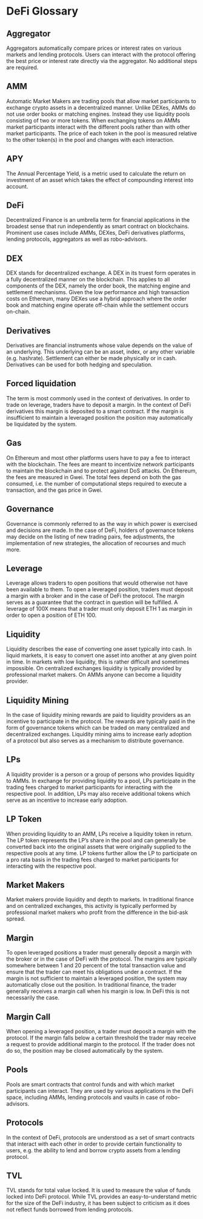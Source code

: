 # DeFi Glossary
## Aggregator
Aggregators automatically compare prices or interest rates on various markets and lending protocols. Users can interact with the protocol offering the best price or interest rate directly via the aggregator. No additional steps are required.<br>
## AMM
Automatic Market Makers are trading pools that allow market participants to exchange crypto assets in a decentralized manner. Unlike DEXes, AMMs do not use order books or matching engines. Instead they use liquidity pools consisting of two or more tokens. When exchanging tokens on AMMs market participants interact with the different pools rather than with other market participants. The price of each token in the pool is measured relative to the other token(s) in the pool and changes with each interaction.<br>
## APY
The Annual Percentage Yield, is a metric used to calculate the return on investment of an asset which takes the effect of compounding interest into account.<br>
## DeFi
Decentralized Finance is an umbrella term for financial applications in the broadest sense that run independently as smart contract on blockchains. Prominent use cases include AMMs, DEXes, DeFi derivatives platforms, lending protocols, aggregators as well as robo-advisors.<br>
## DEX
DEX stands for decentralized exchange. A DEX in its truest form operates in a fully decentralized manner on the blockchain. This applies to all components of the DEX, namely the order book, the matching engine and settlement mechanisms. Given the low performance and high transaction costs on Ethereum, many DEXes use a hybrid approach where the order book and matching engine operate off-chain while the settlement occurs on-chain. <br>
## Derivatives
Derivatives are financial instruments whose value depends on the value of an underlying. This underlying can be an asset, index, or any other variable (e.g. hashrate). Settlement can either be made physically or in cash. Derivatives can be used for both hedging and speculation.<br>
## Forced liquidation
The term is most commonly used in the context of derivatives. In order to trade on leverage, traders have to deposit a margin. In the context of DeFi derivatives this margin is deposited to a smart contract. If the margin is insufficient to maintain a leveraged position the position may automatically be liquidated by the system.<br>
## Gas
On Ethereum and most other platforms users have to pay a fee to interact with the blockchain. The fees are meant to incentivize network participants to maintain the blockchain and to protect against DoS attacks. On Ethereum, the fees are measured in Gwei. The total fees depend on both the gas consumed, i.e. the number of computational steps required to execute a transaction, and the gas price in Gwei.<br>
## Governance
Governance is commonly referred to as the way in which power is exercised and decisions are made. In the case of DeFi, holders of governance tokens may decide on the listing of new trading pairs, fee adjustments, the implementation of new strategies, the allocation of recourses and much more.<br>
## Leverage
Leverage allows traders to open positions that would otherwise not have been available to them. To open a leveraged position, traders must deposit a margin with a broker and in the case of DeFi the protocol. The margin serves as a guarantee that the contract in question will be fulfilled. A leverage of 100X means that a trader must only deposit ETH 1 as margin in order to open a position of ETH 100.<br>
## Liquidity
Liquidity describes the ease of converting one asset typically into cash. In liquid markets, it is easy to convert one asset into another at any given point in time. In markets with low liquidity, this is rather difficult and sometimes impossible. On centralized exchanges liquidity is typically provided by professional market makers. On AMMs anyone can become a liquidity provider.<br>
## Liquidity Mining
In the case of liquidity mining rewards are paid to liquidity providers as an incentive to participate in the protocol. The rewards are typically paid in the form of governance tokens which can be traded on many centralized and decentralized exchanges. Liquidity mining aims to increase early adoption of a protocol but also serves as a mechanism to distribute governance.<br>
## LPs
A liquidity provider is a person or a group of persons who provides liquidity to AMMs. In exchange for providing liquidity to a pool, LPs participate in the trading fees charged to market participants for interacting with the respective pool. In addition, LPs may also receive additional tokens which serve as an incentive to increase early adoption.<br>
## LP Token
When providing liquidity to an AMM, LPs receive a liquidity token in return. The LP token represents the LP’s share in the pool and can generally be converted back into the original assets that were originally supplied to the respective pools at any time. LP tokens further allow the LP to participate on a pro rata basis in the trading fees charged to market participants for interacting with the respective pool.<br>
## Market Makers
Market makers provide liquidity and depth to markets. In traditional finance and on centralized exchanges, this activity is typically performed by professional market makers who profit from the difference in the bid-ask spread.
## Margin
To open leveraged positions a trader must generally deposit a margin with the broker or in the case of DeFi with the protocol. The margins are typically somewhere between 1 and 20 percent of the total transaction value and ensure that the trader can meet his obligations under a contract. If the margin is not sufficient to maintain a leveraged position, the system may automatically close out the position. In traditional finance, the trader generally receives a margin call when his margin is low. In DeFi this is not necessarily the case.
## Margin Call
When opening a leveraged position, a trader must deposit a margin with the protocol. If the margin falls below a certain threshold the trader may receive a request to provide additional margin to the protocol. If the trader does not do so, the position may be closed automatically by the system.
## Pools
Pools are smart contracts that control funds and with which market participants can interact. They are used by various applications in the DeFi space, including AMMs, lending protocols and vaults in case of robo-advisors.
## Protocols
In the context of DeFi, protocols are understood as a set of smart contracts that interact with each other in order to provide certain functionality to users, e.g. the ability to lend and borrow crypto assets from a lending protocol.
## TVL
TVL stands for total value locked. It is used to measure the value of funds locked into DeFi protocol. While TVL provides an easy-to-understand metric for the size of the DeFi industry, it has been subject to criticism as it does not reflect funds borrowed from lending protocols.
